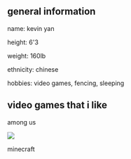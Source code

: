 
<html>


<body>
<h2> general information </h2>
  <p> name: kevin yan </p>
  <p> height: 6'3 </p>
  <p> weight: 160lb </p>
  <p> ethnicity: chinese </p>
  <p> hobbies: video games, fencing, sleeping </p>
  
  <h2> video games that i like </h2>
  <p> among us </p> 
  <img src="amongus.jpg" />
  <p> minecraft </p> 
  <img src="![mc](https://user-images.githubusercontent.com/114519131/193759912-b11096c4-3a57-4d02-8d20-be123b7448a0.jpg)" style="width: 383px; height: 375.22px; margin: 0px;/>
</body>



</html>
